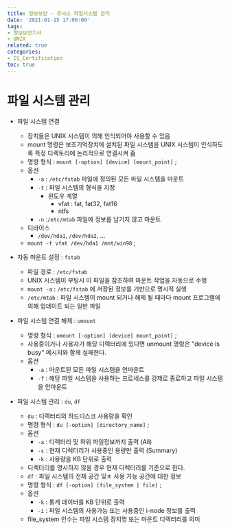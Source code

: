 ```yaml
---
title: 정보보안 - 유닉스 파일시스템 관리
date: '2021-01-15 17:00:00'
tags:
- 정보보안기사
- UNIX
related: true
categories:
- IS_Certification
toc: true
---
```


# 파일 시스템 관리

- 파일 시스템 연결
    * 장치들은 UNIX 시스템이 의해 인식되어야 사용할 수 있음
    * mount 명령은 보조기억장치에 설치된 파일 시스템을 UNIX 시스템이 인식하도록 특정 디렉토리에 논리적으로 연결시켜 줌
    * 명령 형식 : `mount [-option] [device] [mount_point]` ;
    * 옵션
        - `-a` : `/etc/fstab` 파일에 정의된 모든 파일 시스템을 마운트
        - `-t` : 파일 시스템의 형식을 지정
            + 윈도우 계열
                * vfat : fat, fat32, fat16
                * ntfs
        - `-n` :`/etc/mtab` 파일에 정보를 남기지 않고 마운트
    * 디바이스
        - `/dev/hda1`, `/dev/hda2`, ...
    * `mount -t vfat /dev/hda1 /mnt/win98` ;

- 자동 마운트 설정 : `fstab`
    + 파일 경로 : `/etc/fstab`
    + UNIX 시스템이 부팅시 이 파일을 참조하여 마운트 작업을 자동으로 수행
    + `mount -a` : `/etc/fstab` 에 저장된 정보를 기반으로 명시적 실행
    + `/etc/mtab` : 파일 시스템이 mount 되거나 해제 될 때마다 mount 프로그램에 의해 업데이트 되는 일반 파일

- 파일 시스템 연결 해제 : `umount`
    + 명령 형식 : `umount [-option] [device| mount_point]` ;
    + 사용중이거나 사용자가 해당 디렉터리에 있다면 unmount 명령은 "device is busy" 메시지와 함께 실패한다.
    + 옵션
        * `-a` : 마운트된 모든 파일 시스템을 언마운트
        * `-f` : 해당 파일 시스템을 사용하는 프로세스를 강제로 종료하고 파일 시스템을 언마운트

- 파일 시스템 관리 : `du`, `df`
    + `du` : 디렉터리의 하드디스크 사용량을 확인
    + 명령 형식 : `du [-option] [directory_name]` ;
    + 옵션
        * `-a` : 디렉터리 및 하위 파일정보까지 출력 (All)
        * `-s` : 현재 디렉터리가 사용중인 용량만 출력 (Summary)
        * `-k` : 사용량을 KB 단위로 출력
    + 디렉터리를 명시하지 않을 경우 현재 디렉터리를 기준으로 한다.
    + `df` : 파일 시스템의 전체 공간 및ㅊ 사용 가능 공간에 대한 정보
    + 명령 형식 : `df [-option] [file_system | file]` ;
    + 옵션
        * `-k` : 통계 데이터를 KB 단위로 출력
        * `-i` : 파일 시스템의 사용가능 또는 사용중인 i-node 정보를 출력
    + file_system 인수는 파일 시스템 장치명 또는 마운트 디렉터리를 의미 